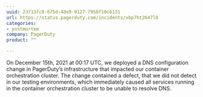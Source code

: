 ```yaml
---
uuid: 23713fc8-675d-4de9-9127-7950f10c6131
url: https://status.pagerduty.com/incidents/vbp7ht2647l8
categories:
- postmortem
company: PagerDuty
product: ""

---
```


On December 15th, 2021 at 00:17 UTC, we deployed a DNS configuration change in PagerDuty’s infrastructure that impacted our container orchestration cluster. The change contained a defect, that we did not detect in our testing environments, which immediately caused all services running in the container orchestration cluster to be unable to resolve DNS.
